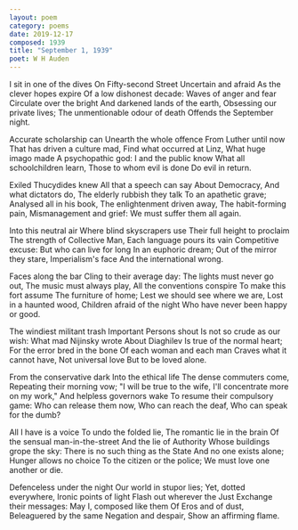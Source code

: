 ```yaml
---
layout: poem
category: poems
date: 2019-12-17
composed: 1939
title: "September 1, 1939"
poet: W H Auden
---
```

  I sit in one of the dives
  On Fifty-second Street
  Uncertain and afraid
  As the clever hopes expire
  Of a low dishonest decade:
  Waves of anger and fear
  Circulate over the bright
  And darkened lands of the earth,
  Obsessing our private lives;
  The unmentionable odour of death
  Offends the September night.
  
  Accurate scholarship can
  Unearth the whole offence
  From Luther until now
  That has driven a culture mad,
  Find what occurred at Linz,
  What huge imago made
  A psychopathic god:
  I and the public know
  What all schoolchildren learn,
  Those to whom evil is done
  Do evil in return.
  
  Exiled Thucydides knew
  All that a speech can say
  About Democracy,
  And what dictators do,
  The elderly rubbish they talk
  To an apathetic grave;
  Analysed all in his book,
  The enlightenment driven away,
  The habit-forming pain,
  Mismanagement and grief:
  We must suffer them all again.
  
  Into this neutral air
  Where blind skyscrapers use
  Their full height to proclaim
  The strength of Collective Man,
  Each language pours its vain
  Competitive excuse:
  But who can live for long
  In an euphoric dream;
  Out of the mirror they stare,
  Imperialism's face
  And the international wrong.
  
  Faces along the bar
  Cling to their average day:
  The lights must never go out,
  The music must always play,
  All the conventions conspire
  To make this fort assume
  The furniture of home;
  Lest we should see where we are,
  Lost in a haunted wood,
  Children afraid of the night
  Who have never been happy or good.
  
  The windiest militant trash
  Important Persons shout
  Is not so crude as our wish:
  What mad Nijinsky wrote
  About Diaghilev
  Is true of the normal heart;
  For the error bred in the bone
  Of each woman and each man
  Craves what it cannot have,
  Not universal love
  But to be loved alone.
  
  From the conservative dark
  Into the ethical life
  The dense commuters come,
  Repeating their morning vow;
  "I will be true to the wife,
  I'll concentrate more on my work,"
  And helpless governors wake
  To resume their compulsory game:
  Who can release them now,
  Who can reach the deaf,
  Who can speak for the dumb?
  
  All I have is a voice
  To undo the folded lie,
  The romantic lie in the brain
  Of the sensual man-in-the-street
  And the lie of Authority
  Whose buildings grope the sky:
  There is no such thing as the State
  And no one exists alone;
  Hunger allows no choice
  To the citizen or the police;
  We must love one another or die.
  
  Defenceless under the night
  Our world in stupor lies;
  Yet, dotted everywhere,
  Ironic points of light
  Flash out wherever the Just
  Exchange their messages:
  May I, composed like them
  Of Eros and of dust,
  Beleaguered by the same
  Negation and despair,
  Show an affirming flame.

